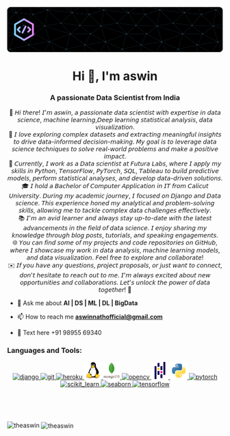 <img align="center" alt = "Coding" width = "auto" src= "./github-header-image (2).png">
<h1 align="center">Hi 👋, I'm aswin</h1>
<h3 align="center">A passionate Data Scientist from India</h3>
<p align="center">👋 𝘏𝘪 𝘵𝘩𝘦𝘳𝘦! 𝘐'𝘮 𝘢𝘴𝘸𝘪𝘯, 𝘢 𝘱𝘢𝘴𝘴𝘪𝘰𝘯𝘢𝘵𝘦 𝘥𝘢𝘵𝘢 𝘴𝘤𝘪𝘦𝘯𝘵𝘪𝘴𝘵 𝘸𝘪𝘵𝘩 𝘦𝘹𝘱𝘦𝘳𝘵𝘪𝘴𝘦 𝘪𝘯 𝘥𝘢𝘵𝘢 𝘴𝘤𝘪𝘦𝘯𝘤𝘦, 𝘮𝘢𝘤𝘩𝘪𝘯𝘦 𝘭𝘦𝘢𝘳𝘯𝘪𝘯𝘨,𝘋𝘦𝘦𝘱 𝘭𝘦𝘢𝘳𝘯𝘪𝘯𝘨 𝘴𝘵𝘢𝘵𝘪𝘴𝘵𝘪𝘤𝘢𝘭 𝘢𝘯𝘢𝘭𝘺𝘴𝘪𝘴, 𝘥𝘢𝘵𝘢 𝘷𝘪𝘴𝘶𝘢𝘭𝘪𝘻𝘢𝘵𝘪𝘰𝘯.<br>
🔬 𝘐 𝘭𝘰𝘷𝘦 𝘦𝘹𝘱𝘭𝘰𝘳𝘪𝘯𝘨 𝘤𝘰𝘮𝘱𝘭𝘦𝘹 𝘥𝘢𝘵𝘢𝘴𝘦𝘵𝘴 𝘢𝘯𝘥 𝘦𝘹𝘵𝘳𝘢𝘤𝘵𝘪𝘯𝘨 𝘮𝘦𝘢𝘯𝘪𝘯𝘨𝘧𝘶𝘭 𝘪𝘯𝘴𝘪𝘨𝘩𝘵𝘴 𝘵𝘰 𝘥𝘳𝘪𝘷𝘦 𝘥𝘢𝘵𝘢-𝘪𝘯𝘧𝘰𝘳𝘮𝘦𝘥 𝘥𝘦𝘤𝘪𝘴𝘪𝘰𝘯-𝘮𝘢𝘬𝘪𝘯𝘨. 𝘔𝘺 𝘨𝘰𝘢𝘭 𝘪𝘴 𝘵𝘰 𝘭𝘦𝘷𝘦𝘳𝘢𝘨𝘦 𝘥𝘢𝘵𝘢 𝘴𝘤𝘪𝘦𝘯𝘤𝘦 𝘵𝘦𝘤𝘩𝘯𝘪𝘲𝘶𝘦𝘴 𝘵𝘰 𝘴𝘰𝘭𝘷𝘦 𝘳𝘦𝘢𝘭-𝘸𝘰𝘳𝘭𝘥 𝘱𝘳𝘰𝘣𝘭𝘦𝘮𝘴 𝘢𝘯𝘥 𝘮𝘢𝘬𝘦 𝘢 𝘱𝘰𝘴𝘪𝘵𝘪𝘷𝘦 𝘪𝘮𝘱𝘢𝘤𝘵.<br>
💼 𝘊𝘶𝘳𝘳𝘦𝘯𝘵𝘭𝘺, 𝘐 𝘸𝘰𝘳𝘬 𝘢𝘴 𝘢 𝘋𝘢𝘵𝘢 𝘴𝘤𝘪𝘦𝘯𝘵𝘪𝘴𝘵 𝘢𝘵 𝘍𝘶𝘵𝘶𝘳𝘢 𝘓𝘢𝘣𝘴, 𝘸𝘩𝘦𝘳𝘦 𝘐 𝘢𝘱𝘱𝘭𝘺 𝘮𝘺 𝘴𝘬𝘪𝘭𝘭𝘴 𝘪𝘯 𝘗𝘺𝘵𝘩𝘰𝘯, 𝘛𝘦𝘯𝘴𝘰𝘳𝘍𝘭𝘰𝘸, 𝘗𝘺𝘛𝘰𝘳𝘤𝘩, 𝘚𝘘𝘓, 𝘛𝘢𝘣𝘭𝘦𝘢𝘶 𝘵𝘰 𝘣𝘶𝘪𝘭𝘥 𝘱𝘳𝘦𝘥𝘪𝘤𝘵𝘪𝘷𝘦 𝘮𝘰𝘥𝘦𝘭𝘴, 𝘱𝘦𝘳𝘧𝘰𝘳𝘮 𝘴𝘵𝘢𝘵𝘪𝘴𝘵𝘪𝘤𝘢𝘭 𝘢𝘯𝘢𝘭𝘺𝘴𝘦𝘴, 𝘢𝘯𝘥 𝘥𝘦𝘷𝘦𝘭𝘰𝘱 𝘥𝘢𝘵𝘢-𝘥𝘳𝘪𝘷𝘦𝘯 𝘴𝘰𝘭𝘶𝘵𝘪𝘰𝘯𝘴.<br>
🎓 𝘐 𝘩𝘰𝘭𝘥 𝘢 𝘉𝘢𝘤𝘩𝘦𝘭𝘰𝘳 𝘰𝘧 𝘊𝘰𝘮𝘱𝘶𝘵𝘦𝘳 𝘈𝘱𝘱𝘭𝘪𝘤𝘢𝘵𝘪𝘰𝘯 𝘪𝘯 𝘐𝘛 𝘧𝘳𝘰𝘮 𝘊𝘢𝘭𝘪𝘤𝘶𝘵 𝘜𝘯𝘪𝘷𝘦𝘳𝘴𝘪𝘵𝘺. 𝘋𝘶𝘳𝘪𝘯𝘨 𝘮𝘺 𝘢𝘤𝘢𝘥𝘦𝘮𝘪𝘤 𝘫𝘰𝘶𝘳𝘯𝘦𝘺, 𝘐 𝘧𝘰𝘤𝘶𝘴𝘦𝘥 𝘰𝘯 𝘋𝘫𝘢𝘯𝘨𝘰 𝘢𝘯𝘥 𝘋𝘢𝘵𝘢 𝘴𝘤𝘪𝘦𝘯𝘤𝘦. 𝘛𝘩𝘪𝘴 𝘦𝘹𝘱𝘦𝘳𝘪𝘦𝘯𝘤𝘦 𝘩𝘰𝘯𝘦𝘥 𝘮𝘺 𝘢𝘯𝘢𝘭𝘺𝘵𝘪𝘤𝘢𝘭 𝘢𝘯𝘥 𝘱𝘳𝘰𝘣𝘭𝘦𝘮-𝘴𝘰𝘭𝘷𝘪𝘯𝘨 𝘴𝘬𝘪𝘭𝘭𝘴, 𝘢𝘭𝘭𝘰𝘸𝘪𝘯𝘨 𝘮𝘦 𝘵𝘰 𝘵𝘢𝘤𝘬𝘭𝘦 𝘤𝘰𝘮𝘱𝘭𝘦𝘹 𝘥𝘢𝘵𝘢 𝘤𝘩𝘢𝘭𝘭𝘦𝘯𝘨𝘦𝘴 𝘦𝘧𝘧𝘦𝘤𝘵𝘪𝘷𝘦𝘭𝘺.<br>
📚 𝘐'𝘮 𝘢𝘯 𝘢𝘷𝘪𝘥 𝘭𝘦𝘢𝘳𝘯𝘦𝘳 𝘢𝘯𝘥 𝘢𝘭𝘸𝘢𝘺𝘴 𝘴𝘵𝘢𝘺 𝘶𝘱-𝘵𝘰-𝘥𝘢𝘵𝘦 𝘸𝘪𝘵𝘩 𝘵𝘩𝘦 𝘭𝘢𝘵𝘦𝘴𝘵 𝘢𝘥𝘷𝘢𝘯𝘤𝘦𝘮𝘦𝘯𝘵𝘴 𝘪𝘯 𝘵𝘩𝘦 𝘧𝘪𝘦𝘭𝘥 𝘰𝘧 𝘥𝘢𝘵𝘢 𝘴𝘤𝘪𝘦𝘯𝘤𝘦. 𝘐 𝘦𝘯𝘫𝘰𝘺 𝘴𝘩𝘢𝘳𝘪𝘯𝘨 𝘮𝘺 𝘬𝘯𝘰𝘸𝘭𝘦𝘥𝘨𝘦 𝘵𝘩𝘳𝘰𝘶𝘨𝘩 𝘣𝘭𝘰𝘨 𝘱𝘰𝘴𝘵𝘴, 𝘵𝘶𝘵𝘰𝘳𝘪𝘢𝘭𝘴, 𝘢𝘯𝘥 𝘴𝘱𝘦𝘢𝘬𝘪𝘯𝘨 𝘦𝘯𝘨𝘢𝘨𝘦𝘮𝘦𝘯𝘵𝘴.<br>
🌐 𝘠𝘰𝘶 𝘤𝘢𝘯 𝘧𝘪𝘯𝘥 𝘴𝘰𝘮𝘦 𝘰𝘧 𝘮𝘺 𝘱𝘳𝘰𝘫𝘦𝘤𝘵𝘴 𝘢𝘯𝘥 𝘤𝘰𝘥𝘦 𝘳𝘦𝘱𝘰𝘴𝘪𝘵𝘰𝘳𝘪𝘦𝘴 𝘰𝘯 𝘎𝘪𝘵𝘏𝘶𝘣, 𝘸𝘩𝘦𝘳𝘦 𝘐 𝘴𝘩𝘰𝘸𝘤𝘢𝘴𝘦 𝘮𝘺 𝘸𝘰𝘳𝘬 𝘪𝘯 𝘥𝘢𝘵𝘢 𝘢𝘯𝘢𝘭𝘺𝘴𝘪𝘴, 𝘮𝘢𝘤𝘩𝘪𝘯𝘦 𝘭𝘦𝘢𝘳𝘯𝘪𝘯𝘨 𝘮𝘰𝘥𝘦𝘭𝘴, 𝘢𝘯𝘥 𝘥𝘢𝘵𝘢 𝘷𝘪𝘴𝘶𝘢𝘭𝘪𝘻𝘢𝘵𝘪𝘰𝘯. 𝘍𝘦𝘦𝘭 𝘧𝘳𝘦𝘦 𝘵𝘰 𝘦𝘹𝘱𝘭𝘰𝘳𝘦 𝘢𝘯𝘥 𝘤𝘰𝘭𝘭𝘢𝘣𝘰𝘳𝘢𝘵𝘦!<br>
✉️ 𝘐𝘧 𝘺𝘰𝘶 𝘩𝘢𝘷𝘦 𝘢𝘯𝘺 𝘲𝘶𝘦𝘴𝘵𝘪𝘰𝘯𝘴, 𝘱𝘳𝘰𝘫𝘦𝘤𝘵 𝘱𝘳𝘰𝘱𝘰𝘴𝘢𝘭𝘴, 𝘰𝘳 𝘫𝘶𝘴𝘵 𝘸𝘢𝘯𝘵 𝘵𝘰 𝘤𝘰𝘯𝘯𝘦𝘤𝘵, 𝘥𝘰𝘯'𝘵 𝘩𝘦𝘴𝘪𝘵𝘢𝘵𝘦 𝘵𝘰 𝘳𝘦𝘢𝘤𝘩 𝘰𝘶𝘵 𝘵𝘰 𝘮𝘦. 𝘐'𝘮 𝘢𝘭𝘸𝘢𝘺𝘴 𝘦𝘹𝘤𝘪𝘵𝘦𝘥 𝘢𝘣𝘰𝘶𝘵 𝘯𝘦𝘸 𝘰𝘱𝘱𝘰𝘳𝘵𝘶𝘯𝘪𝘵𝘪𝘦𝘴 𝘢𝘯𝘥 𝘤𝘰𝘭𝘭𝘢𝘣𝘰𝘳𝘢𝘵𝘪𝘰𝘯𝘴.
𝘓𝘦𝘵'𝘴 𝘶𝘯𝘭𝘰𝘤𝘬 𝘵𝘩𝘦 𝘱𝘰𝘸𝘦𝘳 𝘰𝘧 𝘥𝘢𝘵𝘢 𝘵𝘰𝘨𝘦𝘵𝘩𝘦𝘳! 🚀<br></p>

- 💬 Ask me about **AI | DS | ML | DL | BigData**

- 📫 How to reach me **aswinnathofficial@gmail.com**

- 📱 Text here +91 98955 69340 



<h3 align="left">Languages and Tools:</h3>
<p align = "center"> <a href="https://www.djangoproject.com/" target="_blank" rel="noreferrer"> <img src="https://cdn.worldvectorlogo.com/logos/django.svg" alt="django" width="40" height="40"/> </a> <a href="https://git-scm.com/" target="_blank" rel="noreferrer"> <img src="https://www.vectorlogo.zone/logos/git-scm/git-scm-icon.svg" alt="git" width="40" height="40"/> </a> <a href="https://heroku.com" target="_blank" rel="noreferrer"> <img src="https://www.vectorlogo.zone/logos/heroku/heroku-icon.svg" alt="heroku" width="40" height="40"/> </a> <a href="https://www.linux.org/" target="_blank" rel="noreferrer"> <img src="https://raw.githubusercontent.com/devicons/devicon/master/icons/linux/linux-original.svg" alt="linux" width="40" height="40"/> </a> <a href="https://www.mongodb.com/" target="_blank" rel="noreferrer"> <img src="https://raw.githubusercontent.com/devicons/devicon/master/icons/mongodb/mongodb-original-wordmark.svg" alt="mongodb" width="40" height="40"/> </a> <a href="https://opencv.org/" target="_blank" rel="noreferrer"> <img src="https://www.vectorlogo.zone/logos/opencv/opencv-icon.svg" alt="opencv" width="40" height="40"/> </a> <a href="https://pandas.pydata.org/" target="_blank" rel="noreferrer"> <img src="https://raw.githubusercontent.com/devicons/devicon/2ae2a900d2f041da66e950e4d48052658d850630/icons/pandas/pandas-original.svg" alt="pandas" width="40" height="40"/> </a> <a href="https://www.python.org" target="_blank" rel="noreferrer"> <img src="https://raw.githubusercontent.com/devicons/devicon/master/icons/python/python-original.svg" alt="python" width="40" height="40"/> </a> <a href="https://pytorch.org/" target="_blank" rel="noreferrer"> <img src="https://www.vectorlogo.zone/logos/pytorch/pytorch-icon.svg" alt="pytorch" width="40" height="40"/> </a> <a href="https://scikit-learn.org/" target="_blank" rel="noreferrer"> <img src="https://upload.wikimedia.org/wikipedia/commons/0/05/Scikit_learn_logo_small.svg" alt="scikit_learn" width="40" height="40"/> </a> <a href="https://seaborn.pydata.org/" target="_blank" rel="noreferrer"> <img src="https://seaborn.pydata.org/_images/logo-mark-lightbg.svg" alt="seaborn" width="40" height="40"/> </a> <a href="https://www.tensorflow.org" target="_blank" rel="noreferrer"> <img src="https://www.vectorlogo.zone/logos/tensorflow/tensorflow-icon.svg" alt="tensorflow" width="40" height="40"/> </a> </p>
<br>
<br>
<br>
<p><img align="left" src="https://github-readme-stats.vercel.app/api/top-langs?username=theaswin&show_icons=true&locale=en&layout=compact" alt="theaswin" /></p>

<p>&nbsp;<img align="center" src="https://github-readme-stats.vercel.app/api?username=theaswin&show_icons=true&locale=en" alt="theaswin" /></p>
